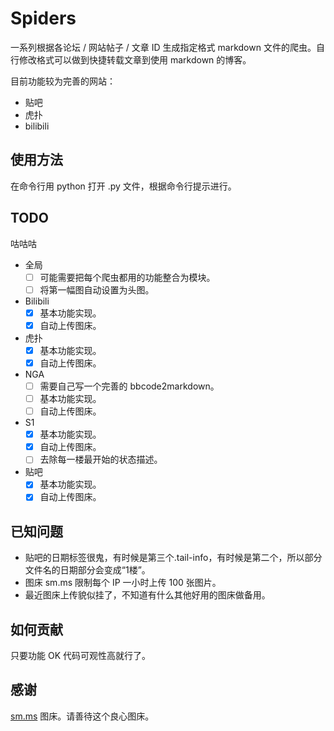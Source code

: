 # Spiders
一系列根据各论坛 / 网站帖子 / 文章 ID 生成指定格式 markdown 文件的爬虫。自行修改格式可以做到快捷转载文章到使用 markdown 的博客。

目前功能较为完善的网站：
- 贴吧
- 虎扑
- bilibili

## 使用方法
在命令行用 python 打开 .py 文件，根据命令行提示进行。

## TODO
咕咕咕
- 全局
  - [ ] 可能需要把每个爬虫都用的功能整合为模块。
  - [ ] 将第一幅图自动设置为头图。
- Bilibili
  - [x] 基本功能实现。
  - [x] 自动上传图床。
- 虎扑
  - [x] 基本功能实现。
  - [x] 自动上传图床。
- NGA
  - [ ] 需要自己写一个完善的 bbcode2markdown。
  - [ ] 基本功能实现。
  - [ ] 自动上传图床。
- S1
  - [x] 基本功能实现。
  - [x] 自动上传图床。
  - [ ] 去除每一楼最开始的状态描述。
- 贴吧
  - [x] 基本功能实现。
  - [x] 自动上传图床。

## 已知问题
- 贴吧的日期标签很鬼，有时候是第三个.tail-info，有时候是第二个，所以部分文件名的日期部分会变成“1楼”。
- 图床 sm.ms 限制每个 IP 一小时上传 100 张图片。
- 最近图床上传貌似挂了，不知道有什么其他好用的图床做备用。

## 如何贡献
只要功能 OK 代码可观性高就行了。

## 感谢
[sm.ms](https://sm.ms) 图床。请善待这个良心图床。